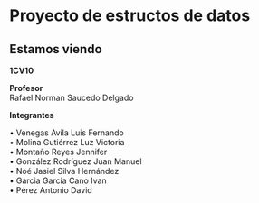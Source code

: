 # **Proyecto de estructos de datos**
## Estamos viendo
  
**1CV10**
  
**Profesor**  
Rafael Norman Saucedo Delgado
  
**Integrantes**  
  
• Venegas Avila Luis Fernando  
• Molina Gutiérrez Luz Victoria  
• Montaño Reyes Jennifer  
• González Rodríguez Juan Manuel  
• Noé Jasiel Silva Hernández  
• Garcia Garcia Cano Ivan   
• Pérez Antonio David
